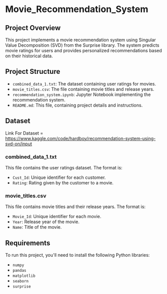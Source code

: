 # Movie_Recommendation_System

## Project Overview

This project implements a movie recommendation system using Singular Value Decomposition (SVD) from the Surprise library. The system predicts movie ratings for users and provides personalized recommendations based on their historical data.

## Project Structure

- `combined_data_1.txt`: The dataset containing user ratings for movies.
- `movie_titles.csv`: The file containing movie titles and release years.
- `recommendation_system.ipynb`: Jupyter Notebook implementing the recommendation system.
- `README.md`: This file, containing project details and instructions.

## Dataset
Link For Dataset = https://www.kaggle.com/code/hardboy/recommendation-system-using-svd-on/input

### combined_data_1.txt
This file contains the user ratings dataset. The format is:

- `Cust_Id`: Unique identifier for each customer.
- `Rating`: Rating given by the customer to a movie.

### movie_titles.csv

This file contains movie titles and their release years. The format is:

- `Movie_Id`: Unique identifier for each movie.
- `Year`: Release year of the movie.
- `Name`: Title of the movie.

## Requirements
To run this project, you'll need to install the following Python libraries:
- `numpy`
- `pandas`
- `matplotlib`
- `seaborn`
- `surprise`
